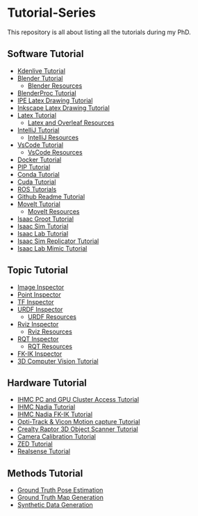 # Tutorial-Series
This repository is all about listing all the tutorials during my PhD.

## Software Tutorial
- [Kdenlive Tutorial](https://github.com/ArghyaChatterjee/Kdenlive-Tutorial)
- [Blender Tutorial](https://github.com/ArghyaChatterjee/Blender-Tutorial)
  - [Blender Resources](https://github.com/ArghyaChatterjee/Blender-Resources)
- [BlenderProc Tutorial]()  
- [IPE Latex Drawing Tutorial](https://github.com/ArghyaChatterjee/IPE-Latex-Drawing-Tutorial)
- [Inkscape Latex Drawing Tutorial](https://github.com/ArghyaChatterjee/Inkscape-Latex-Drawing-Tutorial)
- [Latex Tutorial](https://github.com/ArghyaChatterjee/Latex-and-Overleaf-Tutorial)
  - [Latex and Overleaf Resources](https://github.com/ArghyaChatterjee/Latex-and-Overleaf-Resources) 
- [IntelliJ Tutorial]()
  - [IntelliJ Resources]()
- [VsCode Tutorial]()
  - [VsCode Resources]()
- [Docker Tutorial](https://github.com/ArghyaChatterjee/Docker-Tutorial)
- [PIP Tutorial](https://github.com/ArghyaChatterjee/PIP-Tutorial)
- [Conda Tutorial](https://github.com/ArghyaChatterjee/Conda-Tutorial)
- [Cuda Tutorial](https://github.com/ArghyaChatterjee/Cuda-Tutorial)
- [ROS Tutorials](https://github.com/robosavvy/ROS_Tutorials)
- [Github Readme Tutorial](https://github.com/ArghyaChatterjee/Github-Readme-Tutorial)
- [MoveIt Tutorial](https://github.com/ArghyaChatterjee/MoveIt-Tutorial)
  - [MoveIt Resources](https://github.com/ArghyaChatterjee/MoveIt-Resources) 
- [Isaac Groot Tutorial](https://github.com/ArghyaChatterjee/Isaac-Groot-Tutorial) 
- [Isaac Sim Tutorial](https://github.com/ArghyaChatterjee/Isaac-Sim-Tutorial)
- [Isaac Lab Tutorial](https://github.com/ArghyaChatterjee/Isaac-Lab-Tutorial)
- [Isaac Sim Replicator Tutorial]()
- [Isaac Lab Mimic Tutorial]()

## Topic Tutorial
- [Image Inspector](https://github.com/ArghyaChatterjee/image-inspector)
- [Point Inspector](https://github.com/ArghyaChatterjee/point-inspector)
- [TF Inspector](https://github.com/ArghyaChatterjee/TF-Inspector)
- [URDF Inspector](https://github.com/ArghyaChatterjee/URDF-Inspector)
  - [URDF Resources](https://github.com/ArghyaChatterjee/URDF-Resources) 
- [Rviz Inspector](https://github.com/ArghyaChatterjee/Rviz-Inspector)
  - [Rviz Resources](https://github.com/ArghyaChatterjee/Rviz-Resources) 
- [RQT Inspector](https://github.com/ArghyaChatterjee/RQT-Tutorial)
  - [RQT Resources](https://github.com/ArghyaChatterjee/RQT-Resources) 
- [FK-IK Inspector](https://github.com/ArghyaChatterjee/IK-Inspector)
- [3D Computer Vision Tutorial](https://github.com/mint-lab/3dv_tutorial) 

## Hardware Tutorial
- [IHMC PC and GPU Cluster Access Tutorial](https://github.com/ArghyaChatterjee/IHMC-PC-and-GPU-Cluster-Access-Tutorial)
- [IHMC Nadia Tutorial](https://github.com/ArghyaChatterjee/IHMC-Nadia-Tutorial)
- [IHMC Nadia FK-IK Tutorial](https://github.com/ArghyaChatterjee/IHMC-Nadia-FK-IK-Tutorial)
- [Opti-Track & Vicon Motion capture Tutorial](https://github.com/ArghyaChatterjee/Optitrack-and-Vicon-Mocap-Tutorial)
- [Crealty Raptor 3D Object Scanner Tutorial](https://github.com/ArghyaChatterjee/All-About-Creality-Raptor-Scanner)
- [Camera Calibration Tutorial](https://github.com/ArghyaChatterjee/Camera-Calibration-Tutorial)
- [ZED Tutorial](https://github.com/ArghyaChatterjee/ZED-Tutorial)
- [Realsense Tutorial](https://github.com/ArghyaChatterjee/Realsense-Tutorial)

## Methods Tutorial
- [Ground Truth Pose Estimation](https://github.com/ArghyaChatterjee/Ground-Truth-Pose-Estimation)
- [Ground Truth Map Generation](https://github.com/ArghyaChatterjee/Ground-Truth-Map-Generation)
- [Synthetic Data Generation](https://github.com/ArghyaChatterjee/Synthetic-Data-Generation)
